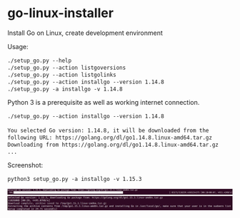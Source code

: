 # go-linux-installer
Install Go on Linux, create development environment

Usage:  
```
./setup_go.py --help  
./setup_go.py --action listgoversions  
./setup_go.py --action listgolinks  
./setup_go.py --action installgo --version 1.14.8  
./setup_go.py -a installgo -v 1.14.8  
```
Python 3 is a prerequisite as well as working internet connection.  
```
./setup_go.py --action installgo --version 1.14.8

You selected Go version: 1.14.8, it will be downloaded from the following URL: https://golang.org/dl/go1.14.8.linux-amd64.tar.gz
Downloading from https://golang.org/dl/go1.14.8.linux-amd64.tar.gz
...                    
```
Screenshot:
```
python3 setup_go.py -a installgo -v 1.15.3
```
![Screenshot](progress_bar.png)
![Screenshot](setup_go.png)
